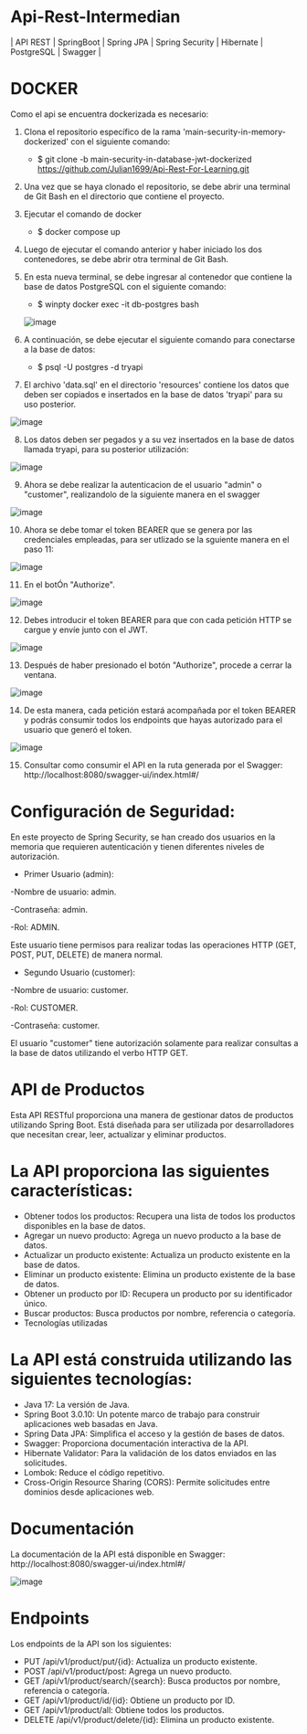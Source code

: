 # Api-Rest-Intermedian

| API REST |  SpringBoot | Spring JPA | Spring Security | Hibernate | PostgreSQL | Swagger |

# DOCKER

Como el api se encuentra dockerizada es necesario:

1) Clona el repositorio específico de la rama 'main-security-in-memory-dockerized' con el siguiente comando:
   
   - $ git clone -b main-security-in-database-jwt-dockerized https://github.com/Julian1699/Api-Rest-For-Learning.git
     
2) Una vez que se haya clonado el repositorio, se debe abrir una terminal de Git Bash en el directorio que contiene el proyecto.
   
3) Ejecutar el comando de docker
   
   - $ docker compose up
     
4) Luego de ejecutar el comando anterior y haber iniciado los dos contenedores, se debe abrir otra terminal de Git Bash.
   
5) En esta nueva terminal, se debe ingresar al contenedor que contiene la base de datos PostgreSQL con el siguiente comando:
   
   - $ winpty docker exec -it db-postgres bash
     
   ![image](https://github.com/Julian1699/Api-Rest-For-Learning/assets/114323630/6b57772e-2eb3-4d37-87c9-48ed3255844a)

6) A continuación, se debe ejecutar el siguiente comando para conectarse a la base de datos:

   - $ psql -U postgres -d tryapi
     
7) El archivo 'data.sql' en el directorio 'resources' contiene los datos que deben ser copiados e insertados en la base de datos 'tryapi' para su uso posterior.

![image](https://github.com/Julian1699/Api-Rest-For-Learning/assets/114323630/3b51e45e-760c-434d-9925-7c60a4915f2e)

8) Los datos deben ser pegados y a su vez insertados en la base de datos llamada tryapi, para su posterior utilización:

![image](https://github.com/Julian1699/Api-Rest-For-Learning/assets/114323630/32dbfb54-2ff4-4009-9f84-a252fd8181e3)

9) Ahora se debe realizar la autenticacion de el usuario "admin" o "customer", realizandolo de la siguiente manera en el swagger

![image](https://github.com/Julian1699/Api-Rest-For-Learning/assets/114323630/5542cb45-f9aa-4bb1-a92c-15e4884faa35)

10) Ahora se debe tomar el token BEARER que se genera por las credenciales empleadas, para ser utlizado se la sguiente manera en el paso 11:

![image](https://github.com/Julian1699/Api-Rest-For-Learning/assets/114323630/884dee5c-af8d-40c7-8832-b0860e786669)

11) En el botÓn "Authorize".

![image](https://github.com/Julian1699/Api-Rest-For-Learning/assets/114323630/837c7d3e-416c-4f96-94cc-84e239239c1f)

12) Debes introducir el token BEARER para que con cada petición HTTP se cargue y envíe junto con el JWT.

![image](https://github.com/Julian1699/Api-Rest-For-Learning/assets/114323630/184006bb-bd90-4cee-9391-d171df1ca37d)

13) Después de haber presionado el botón "Authorize", procede a cerrar la ventana.

![image](https://github.com/Julian1699/Api-Rest-For-Learning/assets/114323630/03902023-2066-4c8f-beda-d28e951028c3)

14) De esta manera, cada petición estará acompañada por el token BEARER y podrás consumir todos los endpoints que hayas autorizado para el usuario que generó el token.
    
![image](https://github.com/Julian1699/Api-Rest-For-Learning/assets/114323630/1d464da3-cf13-4198-b520-598a7ce66767)

15) Consultar como consumir el API en la ruta generada por el Swagger: http://localhost:8080/swagger-ui/index.html#/

# Configuración de Seguridad:

En este proyecto de Spring Security, se han creado dos usuarios en la memoria que requieren autenticación y tienen diferentes niveles de autorización.

- Primer Usuario (admin):

-Nombre de usuario: admin.

-Contraseña: admin.

-Rol: ADMIN.

Este usuario tiene permisos para realizar todas las operaciones HTTP (GET, POST, PUT, DELETE) de manera normal.

- Segundo Usuario (customer):

-Nombre de usuario: customer.

-Rol: CUSTOMER.

-Contraseña: customer.

El usuario "customer" tiene autorización solamente para realizar consultas a la base de datos utilizando el verbo HTTP GET.

# API de Productos

Esta API RESTful proporciona una manera de gestionar datos de productos utilizando Spring Boot. Está diseñada para ser utilizada por desarrolladores que necesitan crear, leer, actualizar y eliminar productos.

# La API proporciona las siguientes características:

- Obtener todos los productos: Recupera una lista de todos los productos disponibles en la base de datos.
- Agregar un nuevo producto: Agrega un nuevo producto a la base de datos.
- Actualizar un producto existente: Actualiza un producto existente en la base de datos.
- Eliminar un producto existente: Elimina un producto existente de la base de datos.
- Obtener un producto por ID: Recupera un producto por su identificador único.
- Buscar productos: Busca productos por nombre, referencia o categoría.
- Tecnologías utilizadas

# La API está construida utilizando las siguientes tecnologías:

- Java 17: La versión de Java.
- Spring Boot 3.0.10: Un potente marco de trabajo para construir aplicaciones web basadas en Java.
- Spring Data JPA: Simplifica el acceso y la gestión de bases de datos.
- Swagger: Proporciona documentación interactiva de la API.
- Hibernate Validator: Para la validación de los datos enviados en las solicitudes.
- Lombok: Reduce el código repetitivo.
- Cross-Origin Resource Sharing (CORS): Permite solicitudes entre dominios desde aplicaciones web.

# Documentación

La documentación de la API está disponible en Swagger: http://localhost:8080/swagger-ui/index.html#/

![image](https://github.com/Julian1699/Api-Rest-For-Learning/assets/114323630/fa586660-642d-4e80-a1ea-9b59711c17db)

# Endpoints

Los endpoints de la API son los siguientes:

- PUT /api/v1/product/put/{id}: Actualiza un producto existente.
- POST /api/v1/product/post: Agrega un nuevo producto.
- GET /api/v1/product/search/{search}: Busca productos por nombre, referencia o categoría.
- GET /api/v1/product/id/{id}: Obtiene un producto por ID.
- GET /api/v1/product/all: Obtiene todos los productos.
- DELETE /api/v1/product/delete/{id}: Elimina un producto existente.


